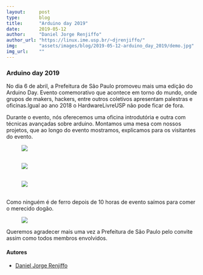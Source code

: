 ```yaml
---
layout:     post
type:       blog
title:      "Arduino day 2019"
date:       2019-05-12
author:     "Daniel Jorge Renjiffo"
author_url: "https://linux.ime.usp.br/~djrenjiffo/"
img:        "assets/images/blog/2019-05-12-arduino_day_2019/demo.jpg"
img_url:    ""
---
```




### Arduino day 2019



No dia 6 de abril, a Prefeitura de São Paulo promoveu mais uma edição do Arduino Day. Evento comemorativo
que acontece em torno do mundo, onde grupos de makers, hackers, entre outros coletivos apresentam  palestras e oficinas.Igual ao ano 2018 o HardwareLivreUSP não pode ficar de fora.

Durante o evento, nós oferecemos uma oficina introdutória e outra com técnicas avançadas sobre arduino. Montamos
uma mesa com nossos projetos, que ao longo do evento mostramos, explicamos para os visitantes do evento.


<div class="img-container">
  <figure>
    <img src="{{ site.baseurl }}/assets/images/blog/2019-05-12-arduino_day_2019/palestra.jpg">
    <figcaption>&nbsp;</figcaption>
  </figure>
  <figure>
    <img src="{{ site.baseurl }}/assets/images/blog/2019-05-12-arduino_day_2019/mesa.jpg">
    <figcaption>&nbsp;</figcaption>
  </figure>
  <figure>
    <img src="{{ site.baseurl }}/assets/images/blog/2019-05-12-arduino_day_2019/demo.jpg">
    <figcaption>&nbsp;</figcaption>
  </figure>
</div>


Como ninguém é de ferro depois de 10 horas de evento saímos para comer o merecido dogão.

<div class="img-container">
  <figure>
    <img class="large" src="{{ site.baseurl }}/assets/images/blog/2019-05-12-arduino_day_2019/role.jpg">
    <figcaption> </figcaption>
  </figure>
</div>


Queremos agradecer mais uma vez a Prefeitura de São Paulo pelo convite assim como todos membros envolvidos.


#### Autores

- [Daniel Jorge Renjiffo](https://linux.ime.usp.br/~djrenjiffo/)
